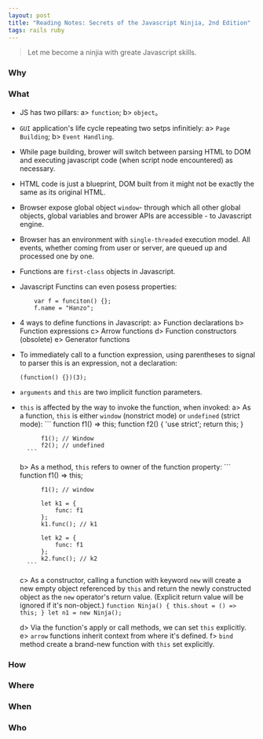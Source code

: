 ```yaml
---
layout: post
title: "Reading Notes: Secrets of the Javascript Ninjia, 2nd Edition"
tags: rails ruby
---
```


> Let me become a ninjia with greate Javascript skills.


### Why




### What

- JS has two pillars: a> `function`; b> `object`。

- `GUI` application's life cycle repeating two setps infinitiely: a> `Page Building`; b> `Event Handling`.

- While page building, brower will switch between parsing HTML to DOM and executing javascript code (when script node encountered) as necessary.

- HTML code is just a blueprint, DOM built from it might not be exactly the same as its original HTML.

- Browser expose global object `window`- through which all other global objects, global variables and brower APIs are accessible - to Javascript engine. 

- Browser has an environment with `single-threaded` execution model. All events, whether coming from user or server, are queued up and processed one by one.

- Functions are `first-class` objects in Javascript.

- Javascript Functins can even posess properties:
    ```
        var f = funciton() {};
        f.name = "Hanzo";
    ```

- 4 ways to define functions in Javascript:
    a> Function declarations
    b> Function expressions
    c> Arrow functions
    d> Function constructors (obsolete)
    e> Generator functions

- To immediately call to a function expression, using parentheses to signal to parser this is an expression, not a declaration:
    ```
    (function() {})(3);
    ```

- `arguments` and `this` are two implicit function parameters.

- `this` is affected by the way to invoke the function, when invoked:
    a> As a function, `this` is either `window` (nonstrict mode) or `undefined` (strict mode):
        ```
            function f1() => this; 
            function f2() { 'use strict'; return this; }
            
            f1(); // Window
            f2(); // undefined
        ```
    b> As a method, `this` refers to owner of the function property:
        ```
            function f1() => this;

            f1(); // window

            let k1 = {
                func: f1
            };
            k1.func(); // k1

            let k2 = {
                func: f1
            };
            k2.func(); // k2
        ```
    c> As a constructor, calling a function with keyword `new` will create a new empty object referenced by `this` and return the newly constructed object as the `new` operator's return value. (Explicit return value will be ignored if it's non-object.)
        ```
        function Ninja() {
            this.shout = () => this;
        }
        let n1 = new Ninja();
        ```

    d> Via the function's apply or call methods, we can set `this` explicitly.
    e> `arrow` functions inherit context from where it's defined.
    f> `bind` method create a brand-new function with `this` set explicitly.

### How



### Where


### When



### Who




